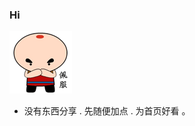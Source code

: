 ### Hi 

 ![Image text](https://github.com/0old/0old/blob/master/201110030931026709.gif?raw=true)
 
- 没有东西分享 . 先随便加点 . 为首页好看 。
